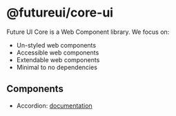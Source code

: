 # @futureui/core-ui

Future UI Core is a Web Component library. We focus on:
- Un-styled web components
- Accessible web components
- Extendable web components
- Minimal to no dependencies

## Components

- Accordion: [documentation](./src/components/accordion/README.md)